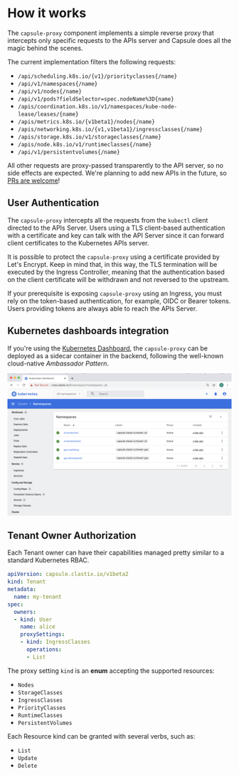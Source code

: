 # How it works

The `capsule-proxy` component implements a simple reverse proxy that intercepts only specific requests to the APIs server and Capsule does all the magic behind the scenes.

The current implementation filters the following requests:

* `/api/scheduling.k8s.io/{v1}/priorityclasses{/name}`
* `/api/v1/namespaces{/name}`
* `/api/v1/nodes{/name}`
* `/api/v1/pods?fieldSelector=spec.nodeName%3D{name}`
* `/apis/coordination.k8s.io/v1/namespaces/kube-node-lease/leases/{name}`
* `/apis/metrics.k8s.io/{v1beta1}/nodes{/name}`
* `/apis/networking.k8s.io/{v1,v1beta1}/ingressclasses{/name}`
* `/apis/storage.k8s.io/v1/storageclasses{/name}`
* `/apis/node.k8s.io/v1/runtimeclasses{/name}`
* `/api/v1/persistentvolumes{/name}`

All other requests are proxy-passed transparently to the API server, so no side effects are expected.
We're planning to add new APIs in the future, so [PRs are welcome](https://github.com/projectcapsule/capsule-proxy)!

## User Authentication

The `capsule-proxy` intercepts all the requests from the `kubectl` client directed to the APIs Server. Users using a TLS client-based authentication with a certificate and key can talk with the API Server since it can forward client certificates to the Kubernetes APIs server.

It is possible to protect the `capsule-proxy` using a certificate provided by Let's Encrypt. Keep in mind that, in this way, the TLS termination will be executed by the Ingress Controller, meaning that the authentication based on the client certificate will be withdrawn and not reversed to the upstream.

If your prerequisite is exposing `capsule-proxy` using an Ingress, you must rely on the token-based authentication, for example, OIDC or Bearer tokens. Users providing tokens are always able to reach the APIs Server.

## Kubernetes dashboards integration

If you're using the [Kubernetes Dashboard](https://github.com/kubernetes/dashboard), the `capsule-proxy` can be deployed as a sidecar container in the backend, following the well-known cloud-native _Ambassador Pattern_.

![Kubernetes dashboard](../assets/images/proxy-kubernetes-dashboard.png)

## Tenant Owner Authorization

Each Tenant owner can have their capabilities managed pretty similar to a standard Kubernetes RBAC.

```yaml
apiVersion: capsule.clastix.io/v1beta2
kind: Tenant
metadata:
  name: my-tenant
spec:
  owners:
  - kind: User
    name: alice
    proxySettings:
    - kind: IngressClasses
      operations:
      - List
```

The proxy setting `kind` is an __enum__ accepting the supported resources:

- `Nodes`
- `StorageClasses`
- `IngressClasses`
- `PriorityClasses`
- `RuntimeClasses`
- `PersistentVolumes`

Each Resource kind can be granted with several verbs, such as:

- `List`
- `Update`
- `Delete`

